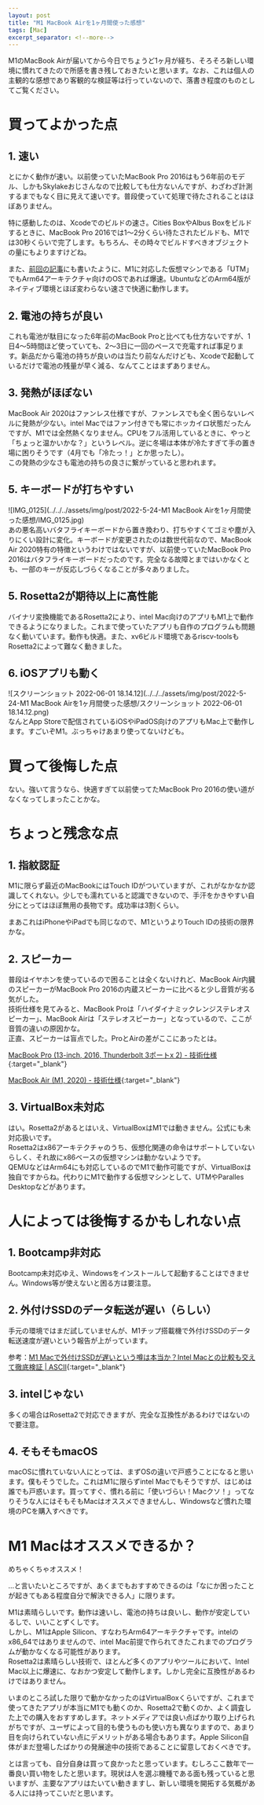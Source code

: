 ```yaml
---
layout: post
title: "M1 MacBook Airを1ヶ月間使った感想"
tags: [Mac]
excerpt_separator: <!--more-->
---
```


M1のMacBook Airが届いてから今日でちょうど1ヶ月が経ち、そろそろ新しい環境に慣れてきたので所感を書き残しておきたいと思います。なお、これは個人の主観的な感想であり客観的な検証等は行っていないので、落書き程度のものとしてご覧ください。

<!--more-->  

# 買ってよかった点

## 1. 速い

とにかく動作が速い。以前使っていたMacBook Pro 2016はもう6年前のモデル、しかもSkylakeおじさんなので比較しても仕方ないんですが、わざわざ計測するまでもなく目に見えて速いです。普段使っていて処理で待たされることはほぼありません。  

特に感動したのは、Xcodeでのビルドの速さ。Cities BoxやAlbus Boxをビルドするときに、MacBook Pro 2016では1〜2分くらい待たされたビルドも、M1では30秒くらいで完了します。もちろん、その時々でビルドすべきオブジェクトの量にもよりますけどね。  

また、[前回の記事](https://blog.yotiosoft.com/2022/05/28/M1-Mac%E4%B8%8A%E3%81%A7UTM%E3%81%A7Ubuntu-Desktop%E3%81%AE%E4%BB%AE%E6%83%B3%E3%83%9E%E3%82%B7%E3%83%B3%E3%82%92%E5%8B%95%E3%81%8B%E3%81%99.html)にも書いたように、M1に対応した仮想マシンである「UTM」でもArm64アーキテクチャ向けのOSであれば爆速。UbuntuなどのArm64版がネイティブ環境とほぼ変わらない速さで快適に動作します。

## 2. 電池の持ちが良い

これも電池が駄目になった6年前のMacBook Proと比べても仕方ないですが、1日4〜5時間ほど使っていても、2〜3日に一回のペースで充電すれば事足ります。新品だから電池の持ちが良いのは当たり前なんだけども、Xcodeで起動しているだけで電池の残量が早く減る、なんてことはまずありません。

## 3. 発熱がほぼない

MacBook Air 2020はファンレス仕様ですが、ファンレスでも全く困らないレベルに発熱が少ない。intel Macではファン付きでも常にホッカイロ状態だったんですが、M1では全然熱くなりません。CPUをフル活用しているときに、やっと「ちょっと温かいかな？」というレベル。逆に冬場は本体が冷たすぎて手の置き場に困りそうです（4月でも「冷たっ！」とか思ったし）。  
この発熱の少なさも電池の持ちの良さに繋がっていると思われます。

## 5. キーボードが打ちやすい

![IMG_0125](../../../assets/img/post/2022-5-24-M1 MacBook Airを1ヶ月間使った感想/IMG_0125.jpg)   
あの悪名高いバタフライキーボードから置き換わり、打ちやすくてゴミや塵が入りにくい設計に変化。キーボードが変更されたのは数世代前なので、MacBook Air 2020特有の特徴というわけではないですが、以前使っていたMacBook Pro 2016はバタフライキーボードだったのです。完全なる故障とまではいかなくとも、一部のキーが反応しづらくなることが多々ありました。

## 5. Rosetta2が期待以上に高性能

バイナリ変換機能であるRosetta2により、intel Mac向けのアプリもM1上で動作できるようになりました。これまで使っていたアプリも自作のプログラムも問題なく動いています。動作も快適。また、xv6ビルド環境であるriscv-toolsもRosetta2によって難なく動きました。

## 6. iOSアプリも動く

![スクリーンショット 2022-06-01 18.14.12](../../../assets/img/post/2022-5-24-M1 MacBook Airを1ヶ月間使った感想/スクリーンショット 2022-06-01 18.14.12.png)  
なんとApp Storeで配信されているiOSやiPadOS向けのアプリもMac上で動作します。すごいぞM1。ぶっちゃけあまり使ってないけども。

# 買って後悔した点

ない。強いて言うなら、快適すぎて以前使ってたMacBook Pro 2016の使い道がなくなってしまったことかな。

# ちょっと残念な点

## 1. 指紋認証

M1に限らず最近のMacBookにはTouch IDがついていますが、これがなかなか認識してくれない。少しでも濡れていると認識できないので、手汗をかきやすい自分にとってはほぼ無用の長物です。成功率は3割くらい。  

まあこれはiPhoneやiPadでも同じなので、M1というよりTouch IDの技術の限界かな。

## 2. スピーカー

普段はイヤホンを使っているので困ることは全くないけれど、MacBook Air内臓のスピーカーがMacBook Pro 2016の内蔵スピーカーに比べると少し音質が劣る気がした。  
技術仕様を見てみると、MacBook Proは「ハイダイナミックレンジステレオスピーカー」、MacBook Airは「ステレオスピーカー」となっているので、ここが音質の違いの原因かな。  
正直、スピーカーは盲点でした。ProとAirの差がここにあったとは。  

[MacBook Pro (13-inch, 2016, Thunderbolt 3ポートx 2) - 技術仕様](https://support.apple.com/kb/SP747?locale=ja_JP){:target="_blank"}  

[MacBook Air (M1, 2020) - 技術仕様](https://support.apple.com/kb/SP825?locale=ja_JP){:target="_blank"}

## 3. VirtualBox未対応

はい。Rosetta2があるとはいえ、VirtualBoxはM1では動きません。公式にも未対応扱いです。  
Rosetta2はx86アーキテクチャのうち、仮想化関連の命令はサポートしていないらしく、それ故にx86ベースの仮想マシンは動かないようです。  
QEMUなどはArm64にも対応しているのでM1で動作可能ですが、VirtualBoxは独自ですからね。代わりにM1で動作する仮想マシンとして、UTMやParalles Desktopなどがあります。

# 人によっては後悔するかもしれない点

## 1. Bootcamp非対応

Bootcamp未対応ゆえ、Windowsをインストールして起動することはできません。Windows等が使えないと困る方は要注意。

## 2. 外付けSSDのデータ転送が遅い（らしい）

手元の環境ではまだ試していませんが、M1チップ搭載機で外付けSSDのデータ転送速度が遅いという報告が上がっています。  

参考：[M1 Macで外付けSSDが遅いという噂は本当か？Intel Macとの比較も交えて徹底検証 \| ASCII](https://ascii.jp/elem/000/004/052/4052787/){:target="_blank"}

## 3. intelじゃない

多くの場合はRosetta2で対応できますが、完全な互換性があるわけではないので要注意。

## 4. そもそもmacOS

macOSに慣れていない人にとっては、まずOSの違いで戸惑うことになると思います。僕もそうでした。これはM1に限らずintel Macでもそうですが、はじめは誰でも戸惑います。買ってすぐ、慣れる前に「使いづらい！Macクソ！」ってなりそうな人にはそもそもMacはオススメできませんし、Windowsなど慣れた環境のPCを購入すべきです。

# M1 Macはオススメできるか？

めちゃくちゃオススメ！  

…と言いたいところですが、あくまでもおすすめできるのは「なにか困ったことが起きてもある程度自分で解決できる人」に限ります。  

M1は素晴らしいです。動作は速いし、電池の持ちは良いし、動作が安定しているしで、いいことずくしです。  
しかし、M1はApple Silicon、すなわちArm64アーキテクチャです。intelのx86_64ではありませんので、intel Mac前提で作られてきたこれまでのプログラムが動かなくなる可能性があります。  
Rosetta2は素晴らしい技術で、ほとんど多くのアプリやツールにおいて、Intel Mac以上に爆速に、なおかつ安定して動作します。しかし完全に互換性があるわけではありません。  

いまのところ試した限りで動かなかったのはVirtualBoxくらいですが、これまで使ってきたアプリが本当にM1でも動くのか、Rosetta2で動くのか、よく調査した上での購入をおすすめします。ネットメディアでは良い点ばかり取り上げられがちですが、ユーザによって目的も使うものも使い方も異なりますので、あまり目を向けられていない点にデメリットがある場合もあります。Apple Silicon自体がまだ登場したばかりの発展途中の技術であることに留意しておくべきです。  

とは言っても、自分自身は買って良かったと思っています。むしろここ数年で一番良い買い物をしたと思います。現状は人を選ぶ機種である面も残っていると思いますが、主要なアプリはたいてい動きますし、新しい環境を開拓する気概がある人には持ってこいだと思います。  





